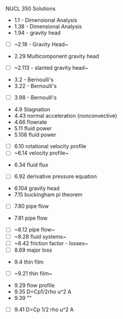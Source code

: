 NUCL 350 Solutions

- 1.1 - Dimensional Analysis
- 1.38 - Dimensional Analysis
- 1.94 - gravity head
- [ ] ~2.18 - Gravity Head~
- 2.29 Multicomponent gravity head
- [ ] ~2.113 - slanted gravity head~
- 3.2 - Bernoulli's
- 3.22 - Bernoulli's
- [ ] 3.98 - Bernoulli's
- 4.9 Stagnation
- 4.43 normal acceleration (nonconvective)
- 4.66 flowrate
- 5.11 fluid power
- 5.108 fluid power
- [ ] 6.10 rotational velocity profile
- [ ] ~6.14 velocity profile~
- 6.34 fluid flux
- [ ] 6.92 derivative pressure equation
- 6.104 gravity head
- 7.15 buckingham pi theorem
- [ ] 7.80 pipe flow
- 7.81 pipe flow
- [ ] ~8.12 pipe flow~
- [ ] ~8.28 fluid systems~
- [ ] ~8.42 friction factor - losses~
- [ ] 8.69 major loss
- 9.4 thin film
- [ ] ~9.21 thin film~
- 9.29 flow profile
- 9.35 D=Cp1/2rho u^2 A
- 9.39 ""
- [ ] 9.41 D=Cp 1/2 rho u^2 A